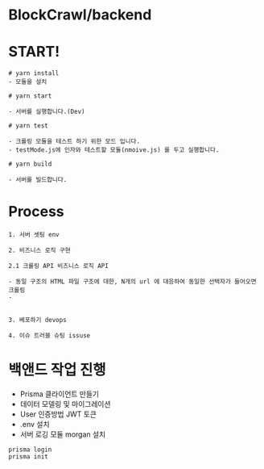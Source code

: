 # BlockCrawl/backend

# START!

```
# yarn install
- 모듈을 설치

# yarn start

- 서버를 실행합니다.(Dev)

# yarn test

- 크롤링 모듈을 테스트 하기 위한 모드 입니다.
- testMode.js에 인자와 테스트할 모듈(nmoive.js) 를 두고 실행합니다.

# yarn build

- 서버를 빌드합니다.
```

# Process

```
1. 서버 셋팅 env

2. 비즈니스 로직 구현

2.1 크롤링 API 비즈니스 로직 API

- 동일 구조의 HTML 파일 구조에 대한, N개의 url 에 대응하여 동일한 선택자가 들어오면 크롤링
-


3. 베포하기 devops

4. 이슈 트러블 슈팅 issuse

```

# 백앤드 작업 진행

- Prisma 클라이언트 만들기
- 데이터 모델링 및 마이그레이션
- User 인증방법 JWT 토큰
- .env 설치
- 서버 로깅 모듈 morgan 설치

```
prisma login
prisma init

```

